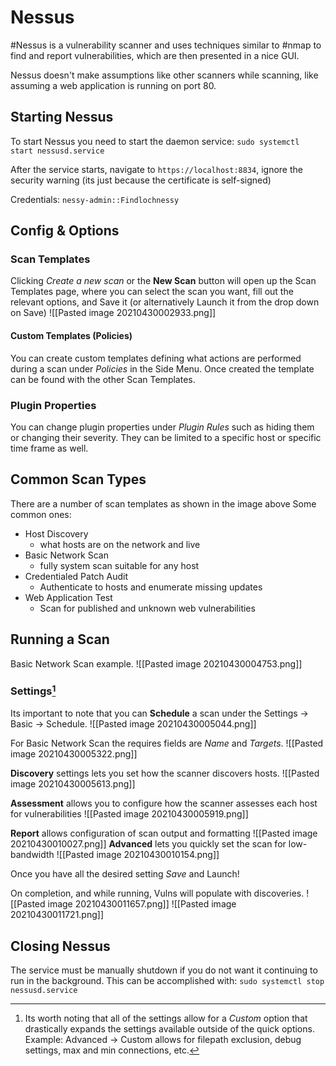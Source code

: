 # Nessus
#Nessus is a vulnerability scanner and uses techniques similar to #nmap to find and report vulnerabilities, which are then presented in a nice GUI.

Nessus doesn't make assumptions like other scanners while scanning, like assuming a web application is running on port 80.

## Starting Nessus
To start Nessus you need to start the daemon service:
`sudo systemctl start nessusd.service`

After the service starts, navigate to `https://localhost:8834`, ignore the security warning (its just because the certificate is self-signed)

Credentials: `nessy-admin::Findlochnessy`

## Config & Options
### Scan Templates
Clicking *Create a new scan* or the **New Scan** button will open up the Scan Templates page, where you can select the scan you want, fill out the relevant options, and Save it (or alternatively Launch it from the drop down on Save)
![[Pasted image 20210430002933.png]]

#### Custom Templates (Policies)
You can create custom templates defining what actions are performed during a scan under _Policies_ in the Side Menu. Once created the template can be found with the other Scan Templates. 

### Plugin Properties
You can change plugin properties under _Plugin Rules_ such as hiding them or changing their severity. They can be limited to a specific host or specific time frame as well.

## Common Scan Types
There are a number of scan templates as shown in the image above
Some common ones:
- Host Discovery
	- what hosts are on the network and live
- Basic Network Scan
	- fully system scan suitable for any host
- Credentialed Patch Audit
	- Authenticate to hosts and enumerate missing updates
- Web Application Test
	- Scan for published and unknown web vulnerabilities

## Running a Scan
Basic Network Scan example.
![[Pasted image 20210430004753.png]]

### Settings[^1]
Its important to note that you can **Schedule** a scan under the Settings -> Basic -> Schedule. 
![[Pasted image 20210430005044.png]]

For Basic Network Scan the requires fields are *Name* and *Targets*. 
![[Pasted image 20210430005322.png]]

**Discovery** settings lets you set how the scanner discovers hosts. 
![[Pasted image 20210430005613.png]]

**Assessment** allows you to configure how the scanner assesses each host for vulnerabilities
![[Pasted image 20210430005919.png]]

**Report** allows configuration of scan output and formatting
![[Pasted image 20210430010027.png]]
**Advanced**  lets you quickly set the scan for low-bandwidth
![[Pasted image 20210430010154.png]]

Once you have all the desired setting *Save* and Launch!

On completion, and while running, Vulns will populate with discoveries. 
![[Pasted image 20210430011657.png]]
![[Pasted image 20210430011721.png]]


[^1]:Its worth noting that all of the settings allow for a *Custom* option that drastically expands the settings available outside of the quick options. Example: Advanced -> Custom allows for filepath exclusion, debug settings, max and min connections, etc. 

## Closing Nessus
The service must be manually shutdown if you do not want it continuing to run in the background. This can be accomplished with:
`sudo systemctl stop nessusd.service`


